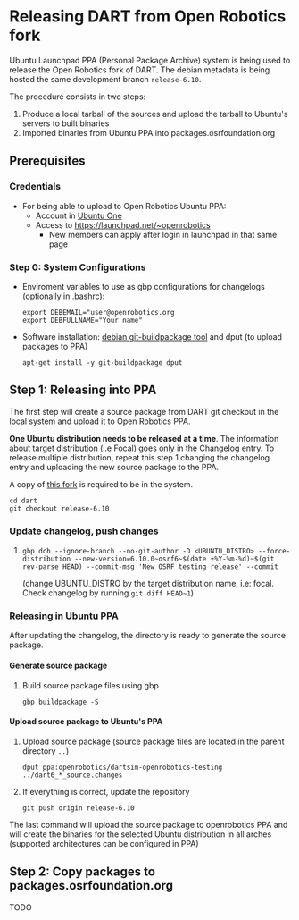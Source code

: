 # Releasing DART from Open Robotics fork

Ubuntu Launchpad PPA (Personal Package Archive) system is being used to release
the Open Robotics fork of DART. The debian metadata is being hosted the same
development branch `release-6.10`.

The procedure consists in two steps:

  1. Produce a local tarball of the sources and upload the tarball to Ubuntu's
     servers to built binaries
  1. Imported binaries from Ubuntu PPA into packages.osrfoundation.org

## Prerequisites

### Credentials

  * For being able to upload to Open Robotics Ubuntu PPA:
     * Account in [Ubuntu One](https://login.ubuntu.com/)
     * Access to https://launchpad.net/~openrobotics
       * New members can apply after login in launchpad in that same page

### Step 0: System Configurations

  * Enviroment variables to use as gbp configurations for changelogs
    (optionally in .bashrc):
    ```
    export DEBEMAIL="user@openrobotics.org
    export DEBFULLNAME="Your name"
    ```

  * Software installation: [debian git-buildpackage
    tool](https://wiki.debian.org/PackagingWithGit) and dput (to upload
    packages to PPA)
    ```
    apt-get install -y git-buildpackage dput
    ```

## Step 1: Releasing into PPA

The first step will create a source package from DART git checkout in the local
system and upload it to Open Robotics PPA.

**One Ubuntu distribution needs to be released at a time**. The information
about target distribution (i.e Focal) goes only in the Changelog entry. To
release multiple distribution, repeat this step 1 changing the changelog entry
and uploading the new source package to the PPA.

A copy of [this fork](https://github.com/ignition-forks/dart) is required to be in the system.

```
cd dart
git checkout release-6.10
```

### Update changelog, push changes

 1. ```
    gbp dch --ignore-branch --no-git-author -D <UBUNTU_DISTRO> --force-distribution --new-version=6.10.0~osrf6~$(date +%Y-%m-%d)~$(git rev-parse HEAD) --commit-msg 'New OSRF testing release' --commit
    ```
    (change UBUNTU_DISTRO by the target distribution name, i.e: focal. Check changelog by running `git diff HEAD~1`)

### Releasing in Ubuntu PPA

After updating the changelog, the directory is ready to generate the source package.

#### Generate source package

 1. Build source package files using gbp
    ```
    gbp buildpackage -S
    ```

#### Upload source package to Ubuntu's PPA

 1. Upload source package (source package files are located in the parent directory `..`)
    ```
    dput ppa:openrobotics/dartsim-openrobotics-testing ../dart6_*_source.changes
    ```

 1. If everything is correct, update the repository
    ```
    git push origin release-6.10
    ```

The last command will upload the source package to openrobotics PPA and will create the binaries
for the selected Ubuntu distribution in all arches (supported architectures can be configured in PPA)

## Step 2: Copy packages to packages.osrfoundation.org

TODO

